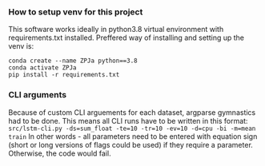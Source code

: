 ### How to setup venv for this project

This software works ideally in python3.8 virtual environment with requirements.txt installed.
Preffered way of installing and setting up the venv is:

```
conda create --name ZPJa python==3.8
conda activate ZPJa
pip install -r requirements.txt
```

### CLI arguments
Because of custom CLI arguements for each dataset, argparse gymnastics had to be done. This means all CLI runs have to be written in this format:
`src/lstm-cli.py -ds=sum_float -te=10 -tr=10 -ev=10 -d=cpu -bi -m=mean train`
In other words - all parameters need to be entered with equation sign (short or long versions of flags could be used) if they require a parameter. Otherwise, the code would fail.